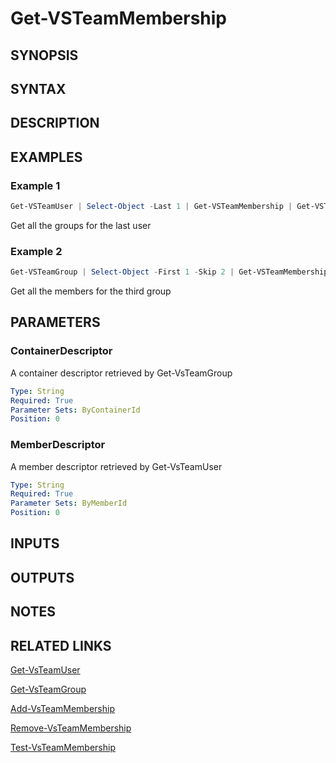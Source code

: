 <!-- #include "./common/header.md" -->

# Get-VSTeamMembership

## SYNOPSIS

<!-- #include "./synopsis/Get-VSTeamMembership.md" -->

## SYNTAX

## DESCRIPTION

<!-- #include "./synopsis/Get-VSTeamMembership.md" -->

## EXAMPLES

### Example 1

```powershell
Get-VSTeamUser | Select-Object -Last 1 | Get-VSTeamMembership | Get-VSTeamGroup
```

Get all the groups for the last user

### Example 2

```powershell
Get-VSTeamGroup | Select-Object -First 1 -Skip 2 | Get-VSTeamMembership | Get-VSTeamUser
```

Get all the members for the third group

## PARAMETERS

### ContainerDescriptor

A container descriptor retrieved by Get-VsTeamGroup

```yaml
Type: String
Required: True
Parameter Sets: ByContainerId
Position: 0
```

### MemberDescriptor

A member descriptor retrieved by Get-VsTeamUser

```yaml
Type: String
Required: True
Parameter Sets: ByMemberId
Position: 0
```

## INPUTS

## OUTPUTS

## NOTES

<!-- #include "./common/prerequisites.md" -->

## RELATED LINKS

<!-- #include "./common/related.md" -->

[Get-VsTeamUser](Get-VsTeamUser.md)

[Get-VsTeamGroup](Get-VsTeamGroup.md)

[Add-VsTeamMembership](Add-VsTeamMembership.md)

[Remove-VsTeamMembership](Remove-VsTeamMembership.md)

[Test-VsTeamMembership](Test-VsTeamMembership.md)
